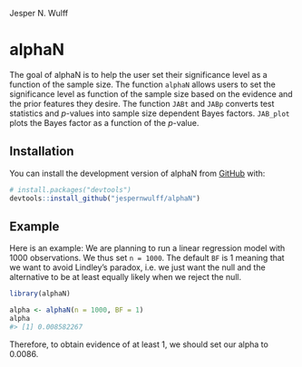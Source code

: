 Jesper N. Wulff

<!-- README.md is generated from README.Rmd. Please edit that file -->

# alphaN

<!-- badges: start -->
<!-- badges: end -->

The goal of alphaN is to help the user set their significance level as a
function of the sample size. The function `alphaN` allows users to set
the significance level as function of the sample size based on the
evidence and the prior features they desire. The function `JABt` and
`JABp` converts test statistics and $p$-values into sample size
dependent Bayes factors. `JAB_plot` plots the Bayes factor as a function
of the $p$-value.

## Installation

You can install the development version of alphaN from
[GitHub](https://github.com/) with:

``` r
# install.packages("devtools")
devtools::install_github("jespernwulff/alphaN")
```

## Example

Here is an example: We are planning to run a linear regression model
with 1000 observations. We thus set `n = 1000`. The default `BF` is 1
meaning that we want to avoid Lindley’s paradox, i.e. we just want the
null and the alternative to be at least equally likely when we reject
the null.

``` r
library(alphaN)

alpha <- alphaN(n = 1000, BF = 1)
alpha
#> [1] 0.008582267
```

Therefore, to obtain evidence of at least 1, we should set our alpha to
0.0086.
